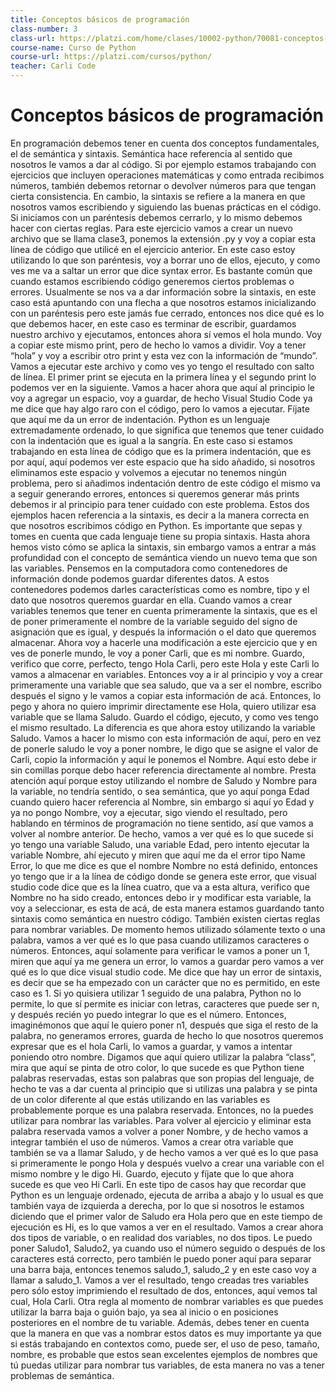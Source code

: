 ```yaml
---
title: Conceptos básicos de programación
class-number: 3
class-url: https://platzi.com/home/clases/10002-python/70081-conceptos-basicos-de-programacion/
course-name: Curso de Python
course-url: https://platzi.com/cursos/python/
teacher: Carli Code
---
```


# Conceptos básicos de programación

En programación debemos tener en cuenta dos conceptos fundamentales, el de semántica y sintaxis. Semántica hace referencia al sentido que nosotros le vamos a dar al código. Si por ejemplo estamos trabajando con ejercicios que incluyen operaciones matemáticas y como entrada recibimos números, también debemos retornar o devolver números para que tengan cierta consistencia. En cambio, la sintaxis se refiere a la manera en que nosotros vamos escribiendo y siguiendo las buenas prácticas en el código. Si iniciamos con un paréntesis debemos cerrarlo, y lo mismo debemos hacer con ciertas reglas.
Para este ejercicio vamos a crear un nuevo archivo que se llama clase3, ponemos la extensión .py y voy a copiar esta línea de código que utilicé en el ejercicio anterior. En este caso estoy utilizando lo que son paréntesis, voy a borrar uno de ellos, ejecuto, y como ves me va a saltar un error que dice syntax error. Es bastante común que cuando estamos escribiendo código generemos ciertos problemas o errores. Usualmente se nos va a dar información sobre la sintaxis, en este caso está apuntando con una flecha a que nosotros estamos inicializando con un paréntesis pero este jamás fue cerrado, entonces nos dice qué es lo que debemos hacer, en este caso es terminar de escribir, guardamos nuestro archivo y ejecutamos, entonces ahora sí vemos el hola mundo.
Voy a copiar este mismo print, pero de hecho lo vamos a dividir. Voy a tener “hola” y voy a escribir otro print y esta vez con la información de “mundo”. Vamos a ejecutar este archivo y como ves yo tengo el resultado con salto de línea. El primer print se ejecuta en la primera línea y el segundo print lo podemos ver en la siguiente. Vamos a hacer ahora que aquí al principio le voy a agregar un espacio, voy a guardar, de hecho Visual Studio Code ya me dice que hay algo raro con el código, pero lo vamos a ejecutar. Fíjate que aquí me da un error de indentación. Python es un lenguaje extremadamente ordenado, lo que significa que tenemos que tener cuidado con la indentación que es igual a la sangría. En este caso si estamos trabajando en esta línea de código que es la primera indentación, que es por aquí, aquí podemos ver este espacio que ha sido añadido, si nosotros eliminamos este espacio y volvemos a ejecutar no tenemos ningún problema, pero si añadimos indentación dentro de este código el mismo va a seguir generando errores, entonces si queremos generar más prints debemos ir al principio para tener cuidado con este problema.
Estos dos ejemplos hacen referencia a la sintaxis, es decir a la manera correcta en que nosotros escribimos código en Python. Es importante que sepas y tomes en cuenta que cada lenguaje tiene su propia sintaxis. Hasta ahora hemos visto cómo se aplica la sintaxis, sin embargo vamos a entrar a más profundidad con el concepto de semántica viendo un nuevo tema que son las variables.
Pensemos en la computadora como contenedores de información donde podemos guardar diferentes datos. A estos contenedores podemos darles características como es nombre, tipo y el dato que nosotros queremos guardar en ella. Cuando vamos a crear variables tenemos que tener en cuenta primeramente la sintaxis, que es el de poner primeramente el nombre de la variable seguido del signo de asignación que es igual, y después la información o el dato que queremos almacenar.
Ahora voy a hacerle una modificación a este ejercicio que y en ves de ponerle mundo, le voy a poner Carli, que es mi nombre. Guardo, verifico que corre, perfecto, tengo Hola Carli, pero este Hola y este Carli lo vamos a almacenar en variables. Entonces voy a ir al principio y voy a crear primeramente una variable que sea saludo, que va a ser el nombre, escribo después el signo y le vamos a copiar esta información de acá. Entonces, lo pego y ahora no quiero imprimir directamente ese Hola, quiero utilizar esa variable que se llama Saludo. Guardo el código, ejecuto, y como ves tengo el mismo resultado. La diferencia es que ahora estoy utilizando la variable Saludo. Vamos a hacer lo mismo con esta información de aquí, pero en vez de ponerle saludo le voy a poner nombre, le digo que se asigne el valor de Carli, copio la información y aquí le ponemos el Nombre. Aquí esto debe ir sin comillas porque debo hacer referencia directamente al nombre. Presta atención aquí porque estoy utilizando el nombre de Saludo y Nombre para la variable, no tendría sentido, o sea semántica, que yo aquí ponga Edad cuando quiero hacer referencia al Nombre, sin embargo si aquí yo Edad y ya no pongo Nombre, voy a ejecutar, sigo viendo el resultado, pero hablando en términos de programación no tiene sentido, así que vamos a volver al nombre anterior. De hecho, vamos a ver qué es lo que sucede si yo tengo una variable Saludo, una variable Edad, pero intento ejecutar la variable Nombre, ahí ejecuto y miren que aquí me da el error tipo Name Error, lo que me dice es que el nombre Nombre no está definido, entonces yo tengo que ir a la línea de código donde se genera este error, que visual studio code dice que es la línea cuatro, que va a esta altura, verifico que Nombre no ha sido creado, entonces debo ir y modificar esta variable, la voy a seleccionar, es esta de acá, de esta manera estamos guardando tanto sintaxis como semántica en nuestro código.
También existen ciertas reglas para nombrar variables. De momento hemos utilizado sólamente texto o una palabra, vamos a ver qué es lo que pasa cuando utilizamos caracteres o números. Entonces, aquí solamente para verificar le vamos a poner un 1, miren que aquí ya me genera un error, lo vamos a guardar pero vamos a ver qué es lo que dice visual studio code. Me dice que hay un error de sintaxis, es decir que se ha empezado con un carácter que no es permitido, en este caso es 1. Si yo quisiera utilizar 1 seguido de una palabra, Python no lo permite, lo que sí permite es iniciar con letras, caracteres que puede ser n, y después recién yo puedo integrar lo que es el número. Entonces, imaginémonos que aquí le quiero poner n1, después que siga el resto de la palabra, no generamos errores, guarda de hecho lo que nosotros queremos expresar que es el hola Carli, lo vamos a guardar, y vamos a intentar poniendo otro nombre. Digamos que aquí quiero utilizar la palabra “class”, mira que aquí se pinta de otro color, lo que sucede es que Python tiene palabras reservadas, estas son palabras que son propias del lenguaje, de hecho te vas a dar cuenta al principio que si utilizas una palabra y se pinta de un color diferente al que estás utilizando en las variables es probablemente porque es una palabra reservada. Entonces, no la puedes utilizar para nombrar las variables. Para volver al ejercicio y eliminar esta palabra reservada vamos a volver a poner Nombre, y de hecho vamos a integrar también el uso de números. Vamos a crear otra variable que también se va a llamar Saludo, y de hecho vamos a ver qué es lo que pasa si primeramente le pongo Hola y después vuelvo a crear una variable con el mismo nombre y le digo Hi. Guardo, ejecuto y fíjate que lo que ahora sucede es que veo Hi Carli. En este tipo de casos hay que recordar que Python es un lenguaje ordenado, ejecuta de arriba a abajo y lo usual es que también vaya de izquierda a derecha, por lo que si nosotros le estamos diciendo que el primer valor de Saludo era Hola pero que en este tiempo de ejecución es Hi, es lo que vamos a ver en el resultado.
Vamos a crear ahora dos tipos de variable, o en realidad dos variables, no dos tipos. Le puedo poner Saludo1, Saludo2, ya cuando uso el número seguido o después de los caracteres está correcto, pero también le puedo poner aquí para separar una barra baja, entonces tenemos saludo_1, saludo_2 y en este caso voy a llamar a saludo_1. Vamos a ver el resultado, tengo creadas tres variables pero sólo estoy imprimiendo el resultado de dos, entonces, aquí vemos tal cual, Hola Carli.
Otra regla al momento de nombrar variables es que puedes utilizar la barra baja o guión bajo, ya sea al inicio o en posiciones posteriores en el nombre de tu variable. Además, debes tener en cuenta que la manera en que vas a nombrar estos datos es muy importante ya que si estás trabajando en contextos como, puede ser, el uso de peso, tamaño, nombre, es probable que estos sean excelentes ejemplos de nombres que tú puedas utilizar para nombrar tus variables, de esta manera no vas a tener problemas de semántica.
